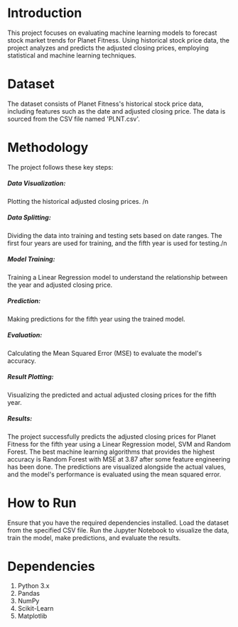 # Introduction
This project focuses on evaluating machine learning models to forecast stock market trends for Planet Fitness. Using historical stock price data, the project analyzes and predicts the adjusted closing prices, employing statistical and machine learning techniques.

# Dataset
The dataset consists of Planet Fitness's historical stock price data, including features such as the date and adjusted closing price. The data is sourced from the CSV file named 'PLNT.csv'.

# Methodology
The project follows these key steps:

##### Data Visualization: 
Plotting the historical adjusted closing prices. /n
##### Data Splitting: 
Dividing the data into training and testing sets based on date ranges. The first four years are used for training, and the fifth year is used for testing./n
##### Model Training: 
Training a Linear Regression model to understand the relationship between the year and adjusted closing price.
##### Prediction: 
Making predictions for the fifth year using the trained model.
##### Evaluation: 
Calculating the Mean Squared Error (MSE) to evaluate the model's accuracy.
##### Result Plotting: 
Visualizing the predicted and actual adjusted closing prices for the fifth year.
##### Results:
The project successfully predicts the adjusted closing prices for Planet Fitness for the fifth year using a Linear Regression model, SVM and Random Forest. The best machine learning algorithms that provides the highest accuracy is Random Forest with MSE at 3.87 after some feature engineering has been done. The predictions are visualized alongside the actual values, and the model's performance is evaluated using the mean squared error.

# How to Run
Ensure that you have the required dependencies installed.
Load the dataset from the specified CSV file.
Run the Jupyter Notebook to visualize the data, train the model, make predictions, and evaluate the results.

# Dependencies
1. Python 3.x
2. Pandas
3. NumPy
4. Scikit-Learn
5. Matplotlib
